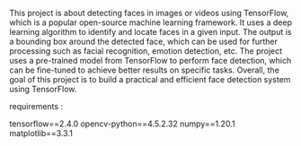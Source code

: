 This project is about detecting faces in images or videos using TensorFlow, which is a popular open-source machine learning framework. It uses a deep learning algorithm to identify and locate faces in a given input. The output is a bounding box around the detected face, which can be used for further processing such as facial recognition, emotion detection, etc. The project uses a pre-trained model from TensorFlow to perform face detection, which can be fine-tuned to achieve better results on specific tasks. Overall, the goal of this project is to build a practical and efficient face detection system using TensorFlow.


requirements :

tensorflow==2.4.0
opencv-python==4.5.2.32
numpy==1.20.1
matplotlib==3.3.1
